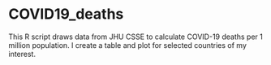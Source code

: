 # COVID19_deaths
This R script draws data from JHU CSSE to calculate COVID-19 deaths per 1 million population. I create a table and plot for selected countries of my interest.
